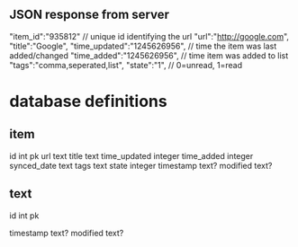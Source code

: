 JSON response from server
-------------------------
"item_id":"935812"		    // unique id identifying the url
         "url":"http://google.com",
         "title":"Google",
         "time_updated":"1245626956",       // time the item was last added/changed
         "time_added":"1245626956",	    // time item was added to list
         "tags":"comma,seperated,list",
         "state":"1",                       // 0=unread, 1=read

                  
database definitions
====================
                    
item
-----
id int pk
url text
title text
time_updated integer
time_added integer
synced_date text
tags text
state integer
timestamp text?
modified text?

text
----
id int pk

timestamp text?
modified text?